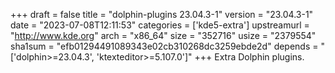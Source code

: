 +++
draft = false
title = "dolphin-plugins 23.04.3-1"
version = "23.04.3-1"
date = "2023-07-08T12:11:53"
categories = ['kde5-extra']
upstreamurl = "http://www.kde.org"
arch = "x86_64"
size = "352716"
usize = "2379554"
sha1sum = "efb01294491089343e02cb310268dc3259ebde2d"
depends = "['dolphin>=23.04.3', 'ktexteditor>=5.107.0']"
+++
Extra Dolphin plugins.